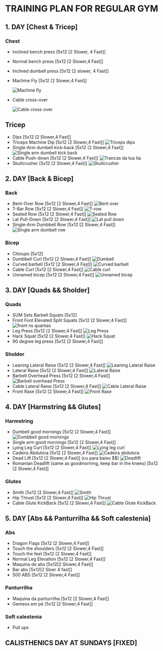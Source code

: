 # TRAINING PLAN FOR REGULAR GYM
## 1. DAY [Chest & Tricep]
### Chest
- Inclined bench press [5x12 [2 Slower, 4 Fast]]
- Normal bench press [5x12 [2 Slower,4 Fast]]
- Inclined dumbell press [5x12 [2 slower, 4 Fast]]
- Machine Fly [5x12 [2 Slower,4 Fast]]
  
  ![Machine fly](assets/Machine-flys.png)
- Cable cross-over 
  
  ![Cable cross-over](assets/cross-over.png)
## Tricep
- Dips [5x12 [2 Slower,4 Fast]]
- Triceps Machine Dip [5x12 [2 Slower,4 Fast]]
  ![Triceps dips](assets/triceps-dips.png)
- Single-Arm dumbell kick-back [5x12 [2 Slower,4 Fast]]
  ![Single arm dumbell kick back](assets/single-arm-dumbell-kick-back.png)
- Cable Push-down [5x12 [2 Slower,4 Fast]]
  ![Trancas da tua tia](assets/trancas-da-tua-tia.png)
- Skullcrusher [5x12 [2 Slower,4 Fast]]
  ![Skullcrusher](assets/skullcrusher.png)
## 2. DAY [Back & Bicep]
### Back
- Bent-Over Row [5x12 [2 Slower,4 Fast]]
  ![Bent over](assets/bent-over.png)
- T-Bar Row [5x12 [2 Slower,4 Fast]]
  ![T-row](assets/t-row.png)
- Seated Row [5x12 [2 Slower,4 Fast]]
  ![Seated Row](assets/seated-row.png)
- Lat Pull-Down [5x12 [2 Slower,4 Fast]]
  ![Lat pull down](assets/lat-pulldown.png)
- Single-Arm Dumbbell Row [5x12 [2 Slower,4 Fast]]
  ![Single arm dumbell row](assets/single-arm-dumbell.png)
### Bicep
- Chinups [5x12]
- Dumbbell Curl [5x12 [2 Slower,4 Fast]]
  ![Dumbell](assets/Dumbbell.png)
- Curved barbell [5x12 [2 Slower,4 Fast]]
  ![Curved barbell](assets/curved-barbell.png)
- Cable Curl [5x12 [2 Slower,4 Fast]]
  ![Cable curl](assets/bicep-cable.png)
- Unnamed bicep [5x12 [2 Slower,4 Fast]]
  ![Unnamed bicep](assets/inclined-ns-quantas.png)
## 3. DAY [Quads && Sholder]
### Quads
- SUM Sets Barbell Squats [5x12]
- Front Foot Elevated Split Squats [5x12 [2 Slower,4 Fast]]
  ![front ns quantas](assets/front-quads-ns-quantas.png)
- Leg Press [5x12 [2 Slower,4 Fast]]
  ![Leg Press](assets/leg-press.png)
- Hack Squat [5x12 [2 Slower,4 Fast]]
  ![Hack Squat](assets/hack-squat.png)
- 90 degree leg press [5x12 [2 Slower,4 Fast]]
### Sholder
- Leaning Lateral Raise [5x12 [2 Slower,4 Fast]]
  ![Leaning Lateral Raise](assets/leaning-lateral.png)
- Lateral Raise [5x12 [2 Slower,4 Fast]]
  ![Lateral Raise](assets/lateral-raise.png)
- Barbell Overhead Press [5x12 [2 Slower,4 Fast]]
  ![Barbell overhead Press](assets/barbell-brench-press.png)
- Cable Lateral Raise [5x12 [2 Slower,4 Fast]]
  ![Cable Lateral Raise](assets/cable-lateral-raise.png)
- Front Rase [5x12 [2 Slower,4 Fast]]
  ![Front Rase](assets/front-rase.png)
## 4. DAY [Harmstring && Glutes]
### Harmstring
- Dumbell good mornings [5x12 [2 Slower,4 Fast]]
![Dumbbell good mornings](assets/dumbell-good-mornings.png)
- Single arm good mornings [5x12 [2 Slower,4 Fast]]
- Lying Leg Curl [5x12 [2 Slower,4 Fast]]
  ![Lying leg curl](assets/lying-leg-curl.png)
- Cadeira Abdutora [5x12 [2 Slower,4 Fast]]
  ![Cadeira abdutora](assets/cadeira-abdutora.png)
- Dead Lift [5x12 [2 Slower,4 Fast]] (cu para baixo $\$)
  ![Deadlift](assets/deadlift.png)
- Romanian Deadlift (same as goodmorning, keep bar in the knees) [5x12 [2 Slower,4 Fast]]
### Glutes
- Smith [5x12 [2 Slower,4 Fast]]
  ![Smith](assets/smith.png)
- Hip Thrust [5x12 [2 Slower,4 Fast]]
  ![Hip Thrust](assets/Hip-trust.png)
- Cable Glute KickBack [5x12 [2 Slower,4 Fast]]
  ![Cable Glute KickBack](assets/cable-kick-back.png)
## 5. DAY [Abs && Panturrilha && Soft calestenia]
### Abs
- Dragon Flags [5x12 [2 Slower,4 Fast]]
- Touch the shoulders [5x12 [2 Slower,4 Fast]]
- Touch the feet [5x12 [2 Slower,4 Fast]]
- Normal Leg Elevation [5x12 [2 Slower,4 Fast]]
- Maquina de abs [5x12[2 Slower,4 Fast]]
- Bar abs [5x12[2 Sloer 4 fast]]
- 500 ABS [5x12 [2 Slower,4 Fast]]
### Panturrilha
- Maquina da panturrilha [5x12 [2 Slower,4 Fast]]
- Gemeos em pé [5x12 [2 Slower,4 Fast]]
### Soft calestenia
- Pull ups
## CALISTHENICS DAY AT SUNDAYS [FIXED]